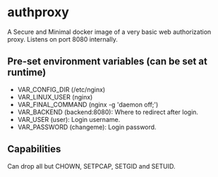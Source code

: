 # authproxy
A Secure and Minimal docker image of a very basic web authorization proxy. Listens on port 8080 internally.

## Pre-set environment variables (can be set at runtime)
* VAR_CONFIG_DIR (/etc/nginx)
* VAR_LINUX_USER (nginx)
* VAR_FINAL_COMMAND (nginx -g 'daemon off;')
* VAR_BACKEND (backend:8080): Where to redirect after login.
* VAR_USER (user): Login username.
* VAR_PASSWORD (changeme): Login password.

## Capabilities
Can drop all but CHOWN, SETPCAP, SETGID and SETUID.
